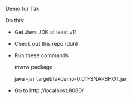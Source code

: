 Demo for Tak

Do this:

* Get Java JDK at least v11
* Check out this repo (duh)
* Run these commands


    mvnw package
    
    
    java -jar target/takdemo-0.0.1-SNAPSHOT.jar


* Go to http://localhost:8080/
